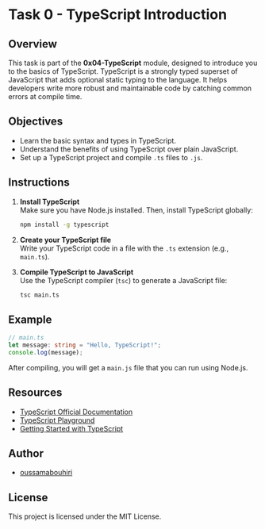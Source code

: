 # Task 0 - TypeScript Introduction

## Overview

This task is part of the **0x04-TypeScript** module, designed to introduce you to the basics of TypeScript. TypeScript is a strongly typed superset of JavaScript that adds optional static typing to the language. It helps developers write more robust and maintainable code by catching common errors at compile time.

## Objectives

- Learn the basic syntax and types in TypeScript.
- Understand the benefits of using TypeScript over plain JavaScript.
- Set up a TypeScript project and compile `.ts` files to `.js`.

## Instructions

1. **Install TypeScript**  
   Make sure you have Node.js installed. Then, install TypeScript globally:
   ```bash
   npm install -g typescript
   ```

2. **Create your TypeScript file**  
   Write your TypeScript code in a file with the `.ts` extension (e.g., `main.ts`).

3. **Compile TypeScript to JavaScript**  
   Use the TypeScript compiler (`tsc`) to generate a JavaScript file:
   ```bash
   tsc main.ts
   ```

## Example

```typescript
// main.ts
let message: string = "Hello, TypeScript!";
console.log(message);
```

After compiling, you will get a `main.js` file that you can run using Node.js.

## Resources

- [TypeScript Official Documentation](https://www.typescriptlang.org/docs/)
- [TypeScript Playground](https://www.typescriptlang.org/play)
- [Getting Started with TypeScript](https://www.typescriptlang.org/docs/handbook/typescript-in-5-minutes.html)

## Author

- [oussamabouhiri](https://github.com/oussamabouhiri)

## License

This project is licensed under the MIT License.

